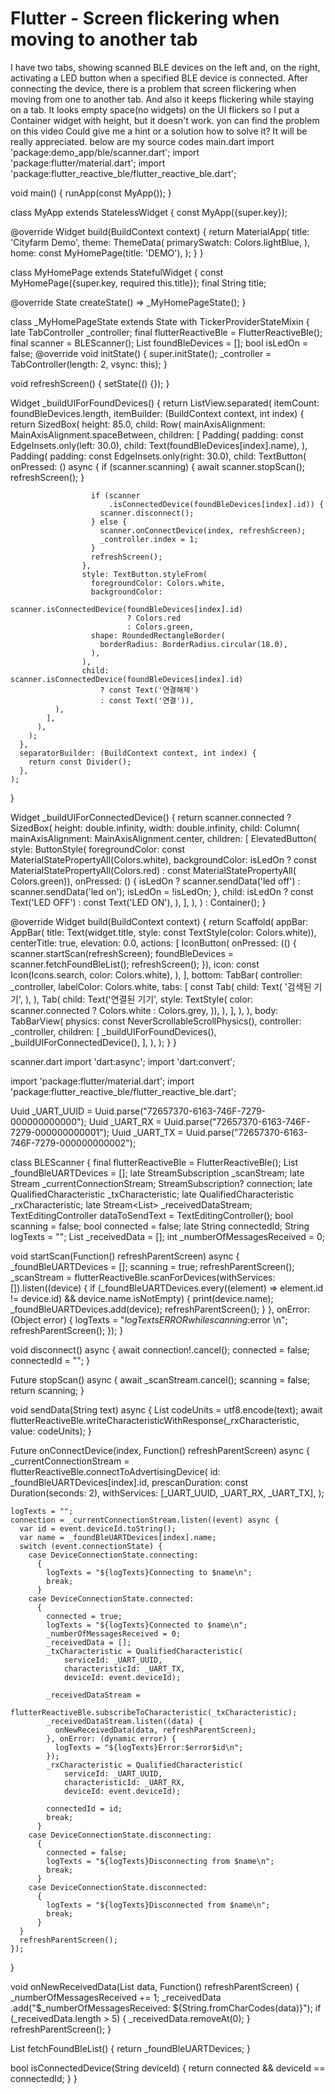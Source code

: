 
# Flutter - Screen flickering when moving to another tab

I have two tabs, showing scanned BLE devices on the left and, on the right, activating a LED button when a specified BLE device is connected.
After connecting the device, there is a problem that screen flickering when moving from one to another tab.
And also it keeps flickering while staying on a tab.
It looks empty space(no widgets) on the UI flickers so I put a Container widget with height, but it doesn't work.
yon can find the problem on this video
Could give me a hint or a solution how to solve it? It will be really appreciated.
below are my source codes
main.dart
import 'package:demo_app/ble/scanner.dart';
import 'package:flutter/material.dart';
import 'package:flutter_reactive_ble/flutter_reactive_ble.dart';

void main() {
  runApp(const MyApp());
}

class MyApp extends StatelessWidget {
  const MyApp({super.key});

  @override
  Widget build(BuildContext context) {
    return MaterialApp(
      title: 'Cityfarm Demo',
      theme: ThemeData(
        primarySwatch: Colors.lightBlue,
      ),
      home: const MyHomePage(title: 'DEMO'),
    );
  }
}

class MyHomePage extends StatefulWidget {
  const MyHomePage({super.key, required this.title});
  final String title;

  @override
  State<MyHomePage> createState() => _MyHomePageState();
}

class _MyHomePageState extends State<MyHomePage> with TickerProviderStateMixin {
  late TabController _controller;
  final flutterReactiveBle = FlutterReactiveBle();
  final scanner = BLEScanner();
  List<DiscoveredDevice> foundBleDevices = [];
  bool isLedOn = false;
  @override
  void initState() {
    super.initState();
    _controller = TabController(length: 2, vsync: this);
  }

  void refreshScreen() {
    setState(() {});
  }

  Widget _buildUIForFoundDevices() {
    return ListView.separated(
      itemCount: foundBleDevices.length,
      itemBuilder: (BuildContext context, int index) {
        return SizedBox(
          height: 85.0,
          child: Row(
            mainAxisAlignment: MainAxisAlignment.spaceBetween,
            children: [
              Padding(
                padding: const EdgeInsets.only(left: 30.0),
                child: Text(foundBleDevices[index].name),
              ),
              Padding(
                padding: const EdgeInsets.only(right: 30.0),
                child: TextButton(
                    onPressed: () async {
                      if (scanner.scanning) {
                        await scanner.stopScan();
                        refreshScreen();
                      }

                      if (scanner
                          .isConnectedDevice(foundBleDevices[index].id)) {
                        scanner.disconnect();
                      } else {
                        scanner.onConnectDevice(index, refreshScreen);
                        _controller.index = 1;
                      }
                      refreshScreen();
                    },
                    style: TextButton.styleFrom(
                      foregroundColor: Colors.white,
                      backgroundColor:
                          scanner.isConnectedDevice(foundBleDevices[index].id)
                              ? Colors.red
                              : Colors.green,
                      shape: RoundedRectangleBorder(
                        borderRadius: BorderRadius.circular(18.0),
                      ),
                    ),
                    child: scanner.isConnectedDevice(foundBleDevices[index].id)
                        ? const Text('연결해제')
                        : const Text('연결')),
              ),
            ],
          ),
        );
      },
      separatorBuilder: (BuildContext context, int index) {
        return const Divider();
      },
    );
  }

  Widget _buildUIForConnectedDevice() {
    return scanner.connected
        ? SizedBox(
            height: double.infinity,
            width: double.infinity,
            child: Column(
              mainAxisAlignment: MainAxisAlignment.center,
              children: [
                ElevatedButton(
                  style: ButtonStyle(
                      foregroundColor:
                          const MaterialStatePropertyAll<Color>(Colors.white),
                      backgroundColor: isLedOn
                          ? const MaterialStatePropertyAll<Color>(Colors.red)
                          : const MaterialStatePropertyAll<Color>(
                              Colors.green)),
                  onPressed: () {
                    isLedOn
                        ? scanner.sendData('led off')
                        : scanner.sendData('led on');
                    isLedOn = !isLedOn;
                  },
                  child: isLedOn ? const Text('LED OFF') : const Text('LED ON'),
                ),
              ],
            ),
          )
        : Container();
  }

  @override
  Widget build(BuildContext context) {
    return Scaffold(
      appBar: AppBar(
        title: Text(widget.title, style: const TextStyle(color: Colors.white)),
        centerTitle: true,
        elevation: 0.0,
        actions: [
          IconButton(
            onPressed: (() {
              scanner.startScan(refreshScreen);
              foundBleDevices = scanner.fetchFoundBleList();
              refreshScreen();
            }),
            icon: const Icon(Icons.search, color: Colors.white),
          ),
        ],
        bottom: TabBar(
          controller: _controller,
          labelColor: Colors.white,
          tabs: [
            const Tab(
              child: Text(
                '검색된 기기',
              ),
            ),
            Tab(
              child: Text('연결된 기기',
                  style: TextStyle(
                    color: scanner.connected ? Colors.white : Colors.grey,
                  )),
            ),
          ],
        ),
      ),
      body: TabBarView(
        physics: const NeverScrollableScrollPhysics(),
        controller: _controller,
        children: [
          _buildUIForFoundDevices(),
          _buildUIForConnectedDevice(),
        ],
      ),
    );
  }
}


scanner.dart
import 'dart:async';
import 'dart:convert';

import 'package:flutter/material.dart';
import 'package:flutter_reactive_ble/flutter_reactive_ble.dart';

Uuid _UART_UUID = Uuid.parse("72657370-6163-746F-7279-000000000000");
Uuid _UART_RX = Uuid.parse("72657370-6163-746F-7279-000000000001");
Uuid _UART_TX = Uuid.parse("72657370-6163-746F-7279-000000000002");

class BLEScanner {
  final flutterReactiveBle = FlutterReactiveBle();
  List<DiscoveredDevice> _foundBleUARTDevices = [];
  late StreamSubscription<DiscoveredDevice> _scanStream;
  late Stream<ConnectionStateUpdate> _currentConnectionStream;
  StreamSubscription<ConnectionStateUpdate>? connection;
  late QualifiedCharacteristic _txCharacteristic;
  late QualifiedCharacteristic _rxCharacteristic;
  late Stream<List<int>> _receivedDataStream;
  TextEditingController dataToSendText = TextEditingController();
  bool scanning = false;
  bool connected = false;
  late String connectedId;
  String logTexts = "";
  List<String> _receivedData = [];
  int _numberOfMessagesReceived = 0;

  void startScan(Function() refreshParentScreen) async {
    _foundBleUARTDevices = [];
    scanning = true;
    refreshParentScreen();
    _scanStream =
        flutterReactiveBle.scanForDevices(withServices: []).listen((device) {
      if (_foundBleUARTDevices.every((element) => element.id != device.id) &&
          device.name.isNotEmpty) {
        print(device.name);
        _foundBleUARTDevices.add(device);
        refreshParentScreen();
      }
    }, onError: (Object error) {
      logTexts = "${logTexts}ERROR while scanning:$error \n";
      refreshParentScreen();
    });
  }

  void disconnect() async {
    await connection!.cancel();
    connected = false;
    connectedId = "";
  }

  Future<bool> stopScan() async {
    await _scanStream.cancel();
    scanning = false;
    return scanning;
  }

  void sendData(String text) async {
    List<int> codeUnits = utf8.encode(text);
    await flutterReactiveBle.writeCharacteristicWithResponse(_rxCharacteristic,
        value: codeUnits);
  }

  Future<void> onConnectDevice(index, Function() refreshParentScreen) async {
    _currentConnectionStream = flutterReactiveBle.connectToAdvertisingDevice(
      id: _foundBleUARTDevices[index].id,
      prescanDuration: const Duration(seconds: 2),
      withServices: [_UART_UUID, _UART_RX, _UART_TX],
    );

    logTexts = "";
    connection = _currentConnectionStream.listen((event) async {
      var id = event.deviceId.toString();
      var name = _foundBleUARTDevices[index].name;
      switch (event.connectionState) {
        case DeviceConnectionState.connecting:
          {
            logTexts = "${logTexts}Connecting to $name\n";
            break;
          }
        case DeviceConnectionState.connected:
          {
            connected = true;
            logTexts = "${logTexts}Connected to $name\n";
            _numberOfMessagesReceived = 0;
            _receivedData = [];
            _txCharacteristic = QualifiedCharacteristic(
                serviceId: _UART_UUID,
                characteristicId: _UART_TX,
                deviceId: event.deviceId);

            _receivedDataStream =
                flutterReactiveBle.subscribeToCharacteristic(_txCharacteristic);
            _receivedDataStream.listen((data) {
              onNewReceivedData(data, refreshParentScreen);
            }, onError: (dynamic error) {
              logTexts = "${logTexts}Error:$error$id\n";
            });
            _rxCharacteristic = QualifiedCharacteristic(
                serviceId: _UART_UUID,
                characteristicId: _UART_RX,
                deviceId: event.deviceId);

            connectedId = id;
            break;
          }
        case DeviceConnectionState.disconnecting:
          {
            connected = false;
            logTexts = "${logTexts}Disconnecting from $name\n";
            break;
          }
        case DeviceConnectionState.disconnected:
          {
            logTexts = "${logTexts}Disconnected from $name\n";
            break;
          }
      }
      refreshParentScreen();
    });
  }

  void onNewReceivedData(List<int> data, Function() refreshParentScreen) {
    _numberOfMessagesReceived += 1;
    _receivedData
        .add("$_numberOfMessagesReceived: ${String.fromCharCodes(data)}");
    if (_receivedData.length > 5) {
      _receivedData.removeAt(0);
    }
    refreshParentScreen();
  }

  List<DiscoveredDevice> fetchFoundBleList() {
    return _foundBleUARTDevices;
  }

  bool isConnectedDevice(String deviceId) {
    return connected && deviceId == connectedId;
  }
}



        